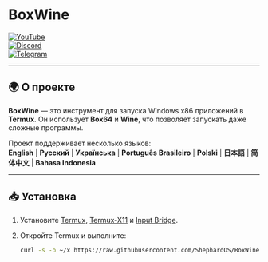 # BoxWine  

[![YouTube](https://img.shields.io/badge/YouTube-BoxWineProject-red?style=for-the-badge&logo=youtube)](https://www.youtube.com/@boxwineproject)  
[![Discord](https://img.shields.io/badge/Discord-Join-blue?style=for-the-badge&logo=discord)](https://discord.gg/n4kTSMpP)  
[![Telegram](https://img.shields.io/badge/Telegram-Chat-blue?style=for-the-badge&logo=telegram)](https://t.me/boxwine_project_official)  

---

## 🌍 О проекте  

**BoxWine** — это инструмент для запуска Windows x86 приложений в **Termux**. Он использует **Box64** и **Wine**, что позволяет запускать даже сложные программы.  

Проект поддерживает несколько языков:  
**English** | **Русский** | **Українська** | **Português Brasileiro** | **Polski** | **日本語** | **简体中文** | **Bahasa Indonesia**  

---

## 📥 Установка  

1. Установите [Termux](https://f-droid.org/packages/com.termux/), [Termux-X11](https://github.com/termux/termux-x11/releases) и [Input Bridge](https://github.com/termux/input-bridge).  
2. Откройте Termux и выполните:  

   ```sh
   curl -s -o ~/x https://raw.githubusercontent.com/ShephardOS/BoxWine/main/install && sh ~/x
